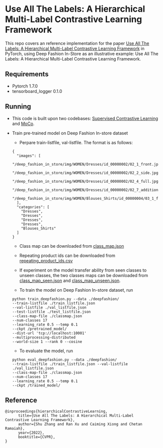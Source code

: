 # Use All The Labels: A Hierarchical Multi-Label Contrastive Learning Framework
This repo covers an reference implementation for the paper [Use All The Labels: A Hierarchical Multi-Label Contrastive Learning Framework](https://arxiv.org/abs/2204.13207) in PyTorch, using Deep Fashion In-Store as an illustrative example:
Use All The Labels: A Hierarchical Multi-Label Contrastive Learning Framework.

## Requirements
* Pytorch 1.7.0
* tensorboard_logger 0.1.0

## Running
* This code is built upon two codebases: [Supervised Contrastive Learning](https://github.com/HobbitLong/SupContrast) and [MoCo](https://github.com/facebookresearch/moco).
* Train pre-trained model on Deep Fashion In-store dataset
	* Perpare train-listfile, val-listfile. The format is as follows:
	```
	{
	  "images": [
	    "/deep_fashion_in_store/img/WOMEN/Dresses/id_00000002/02_1_front.jpg",
	    "/deep_fashion_in_store/img/WOMEN/Dresses/id_00000002/02_2_side.jpg",
	    "/deep_fashion_in_store/img/WOMEN/Dresses/id_00000002/02_4_full.jpg",
	    "/deep_fashion_in_store/img/WOMEN/Dresses/id_00000002/02_7_additional.jpg",
	    "/deep_fashion_in_store/img/WOMEN/Blouses_Shirts/id_00000004/03_1_front.jpg"
	  ],
	  "categories": [
	    "Dresses",
	    "Dresses",
	    "Dresses",
	    "Dresses",
	    "Blouses_Shirts"
	  ]
	}

	```
	
	* Class map can be downloaded from [class_map.json](https://drive.google.com/file/d/19q9NnnCieycgfsLI-iQCdTu82oDRZTAO/view)
	* Repeating product ids can be downloaded from [repeating_product_ids.csv](https://drive.google.com/file/d/1oFZfmZNTQNkPOiyIc_4b_g3qIXDvTmv4/view?usp=sharing)
	* If experiment on the model transfer ability from seen classes to unseen classes, the two classes maps can be downloaded from [class_map_seen.json](https://drive.google.com/file/d/19q9NnnCieycgfsLI-iQCdTu82oDRZTAO/view?usp=sharing) and [class_map_unseen.json](https://drive.google.com/file/d/15PEcgP15PC-1m6DAmEwiFnTDzGovzoRD/view?usp=sharing).

	* To train the model on Deep Fashion In-store dataset, run

	```
	python train_deepfashion.py --data ./deepfashion/ 
	--train-listfile ./train_listfile.json 
	--val-listfile ./val_listfile.json 
	--test-listfile ./test_listfile.json 
	--class-map-file ./classmap.json 
	--num-classes 17 
	--learning_rate 0.5 --temp 0.1
	--ckpt /pretrained_model/
	--dist-url 'tcp://localhost:10001' 
	--multiprocessing-distributed 
	--world-size 1 --rank 0 --cosine

	```

	* To evaluate the model, run
	```
	python eval_deepfashion.py --data ./deepfashion/ 
	--train-listfile ./train_listfile.json --val-listfile ./val_listfile.json 
	--class-map-file ./classmap.json 
	--num-classes 17 
	--learning_rate 0.5 --temp 0.1
	--ckpt /trained_model/

	```

## Reference
```
@inproceedings{hierarchicalContrastiveLearning,
      title={Use All The Labels: A Hierarchical Multi-Label Contrastive Learning Framework}, 
      author={Shu Zhang and Ran Xu and Caiming Xiong and Chetan Ramaiah},
      year={2022},
      booktitle={CVPR},
}

```
